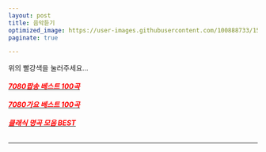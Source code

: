 ```yaml
---
layout: post
title: 음악듣기
optimized_image: https://user-images.githubusercontent.com/100888733/156873486-2cf0dffc-6491-4a8b-b75c-be84ca31dd61.jpg
paginate: true

---
```

위의 빨강색을 눌러주세요...<br> <br>
 [<span style="color:red">***7080팝송 베스트 100곡***</span>](https://www.youtube.com/watch?v=8HHveVh4cYE&t=2735s)<br> <br>
 [<span style="color:red">***7080가요 베스트 100곡***</span>](https://www.youtube.com/watch?v=X1S9NGrXftI&t=4416s)<br> <br>
 [<span style="color:red">***클래식 명곡 모음 BEST***</span>](https://www.youtube.com/watch?v=r17_s18acdA&t=5373s)<br> <br>

---
